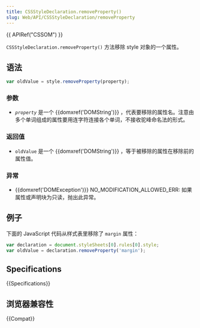 ```yaml
---
title: CSSStyleDeclaration.removeProperty()
slug: Web/API/CSSStyleDeclaration/removeProperty
---
```


{{ APIRef("CSSOM") }}

`CSSStyleDeclaration.removeProperty()` 方法移除 style 对象的一个属性。

## 语法

```js
var oldValue = style.removeProperty(property);
```

### 参数

- _`property`_ 是一个 {{domxref('DOMString')}} ，代表要移除的属性名。注意由多个单词组成的属性要用连字符连接各个单词，不接收驼峰命名法的形式。

### 返回值

- `oldValue` 是一个 {{domxref('DOMString')}} ，等于被移除的属性在移除前的属性值。

### 异常

- {{domxref('DOMException')}} NO_MODIFICATION_ALLOWED_ERR: 如果属性或声明块为只读，抛出此异常。

## 例子

下面的 JavaScript 代码从样式表里移除了 `margin` 属性：

```js
var declaration = document.styleSheets[0].rules[0].style;
var oldValue = declaration.removeProperty('margin');
```

## Specifications

{{Specifications}}

## 浏览器兼容性

{{Compat}}
